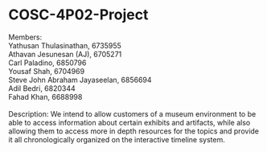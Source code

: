# COSC-4P02-Project

Members:<br/>
Yathusan Thulasinathan, 6735955<br/>
Athavan Jesunesan (AJ), 6705271<br/>
Carl Paladino, 6850796<br/>
Yousaf Shah, 6704969<br/>
Steve John Abraham Jayaseelan, 6856694<br/>
Adil Bedri, 6820344<br/>
Fahad Khan, 6688998<br/>
<br/>
Description:
We intend to allow customers of a museum environment to be able to access information about certain exhibits and artifacts, while also allowing them to access more in depth resources for the topics and provide it all chronologically organized on the interactive timeline system.
